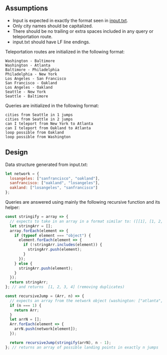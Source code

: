 ## Assumptions

- Input is expected in exactly the format seen in [input.txt](./data/input.txt).
- Only city names should be capitalized.
- There should be no trailing or extra spaces included in any query or teleportation route.
- input.txt should have LF line endings.

Teleportation routes are initialized in the following format:

```
Washington - Baltimore
Washington - Atlanta
Baltimore - Philadelphia
Philadelphia - New York
Los Angeles - San Francisco
San Francisco - Oakland
Los Angeles - Oakland
Seattle - New York
Seattle - Baltimore
```

Queries are initialized in the following format:

```
cities from Seattle in 1 jumps
cities from Seattle in 2 jumps
can I teleport from New York to Atlanta
can I teleport from Oakland to Atlanta
loop possible from Oakland
loop possible from Washington
```

## Design

Data structure generated from input.txt:

```js
let network = {
  losangeles: ["sanfrancisco", "oakland"],
  sanfrancisco: ["oakland", "losangeles"],
  oakland: ["losangeles", "sanfrancisco"]
};
```

Queries are answered using mainly the following recursive function and its helper:

```js
const stringify = array => {
  // expects to take in an array in a format similar to: ([[1], [1, 2, 3], [4]])
  let stringArr = [];
  array.forEach(element => {
    if (typeof element === "object") {
      element.forEach(element => {
        if (!stringArr.includes(element)) {
          stringArr.push(element);
        }
      });
    } else {
      stringArr.push(element);
    }
  });
  return stringArr;
}; // and returns  [1, 2, 3, 4] (removing duplicates)

const recursiveJump = (Arr, n) => {
  // expects an array from the network object (washington: ["atlanta", "baltimore"]) and an iterator as arguments
  if (n === 1) {
    return Arr;
  }
  let arrN = [];
  Arr.forEach(element => {
    arrN.push(network[element]);
  });

  return recursiveJump(stringify(arrN), n - 1);
}; // returns an array of possible landing points in exactly n jumps
```
